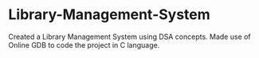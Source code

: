 # Library-Management-System
Created a Library Management System using DSA concepts.  Made use of Online GDB to code the project in C language.
